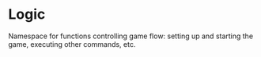 # Logic

Namespace for functions controlling game flow: setting up and starting the game, executing other commands, etc.